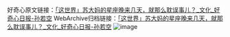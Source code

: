 好奇心原文链接：[「这世界」苏大妈的星座晚来几天，就那么耽误事儿？_文化_好奇心日报-孙若空](https://www.qdaily.com/articles/3952.html)
WebArchive归档链接：[「这世界」苏大妈的星座晚来几天，就那么耽误事儿？_文化_好奇心日报-孙若空](http://web.archive.org/web/20190623153244/https://www.qdaily.com/articles/3952.html)
![image](http://ww3.sinaimg.cn/large/007d5XDply1g3vdmfmbkfj30u033ghdt)